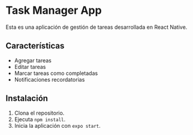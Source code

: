 # Task Manager App

Esta es una aplicación de gestión de tareas desarrollada en React Native.

## Características
- Agregar tareas
- Editar tareas
- Marcar tareas como completadas
- Notificaciones recordatorias

## Instalación
1. Clona el repositorio.
2. Ejecuta `npm install`.
3. Inicia la aplicación con `expo start`.
